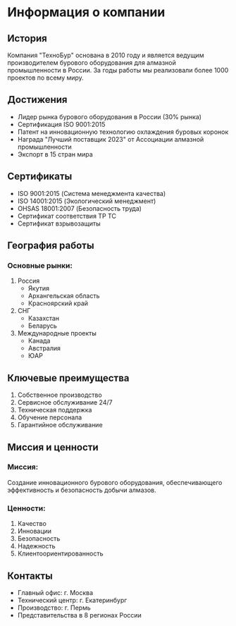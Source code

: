 # Информация о компании

## История
Компания "ТехноБур" основана в 2010 году и является ведущим производителем бурового оборудования для алмазной промышленности в России. За годы работы мы реализовали более 1000 проектов по всему миру.

## Достижения
- Лидер рынка бурового оборудования в России (30% рынка)
- Сертификация ISO 9001:2015
- Патент на инновационную технологию охлаждения буровых коронок
- Награда "Лучший поставщик 2023" от Ассоциации алмазной промышленности
- Экспорт в 15 стран мира

## Сертификаты
- ISO 9001:2015 (Система менеджмента качества)
- ISO 14001:2015 (Экологический менеджмент)
- OHSAS 18001:2007 (Безопасность труда)
- Сертификат соответствия ТР ТС
- Сертификат взрывозащиты

## География работы
### Основные рынки:
1. Россия
   - Якутия
   - Архангельская область
   - Красноярский край
2. СНГ
   - Казахстан
   - Беларусь
3. Международные проекты
   - Канада
   - Австралия
   - ЮАР

## Ключевые преимущества
1. Собственное производство
2. Сервисное обслуживание 24/7
3. Техническая поддержка
4. Обучение персонала
5. Гарантийное обслуживание

## Миссия и ценности
### Миссия:
Создание инновационного бурового оборудования, обеспечивающего эффективность и безопасность добычи алмазов.

### Ценности:
1. Качество
2. Инновации
3. Безопасность
4. Надежность
5. Клиентоориентированность

## Контакты
- Главный офис: г. Москва
- Технический центр: г. Екатеринбург
- Производство: г. Пермь
- Представительства в 8 регионах России 